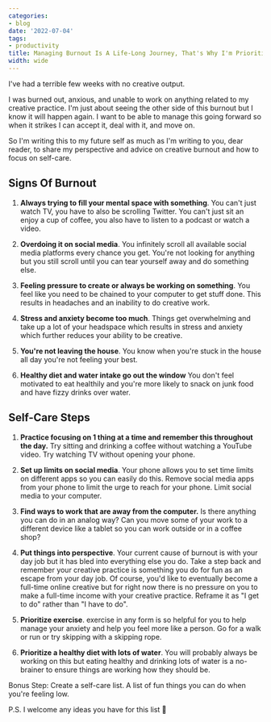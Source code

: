 ```yaml
---
categories:
- blog
date: '2022-07-04'
tags:
- productivity
title: Managing Burnout Is A Life-Long Journey, That's Why I'm Prioritizing Self-Care
width: wide
---
```


I've had a terrible few weeks with no creative output. 

I was burned out, anxious, and unable to work on anything related to my creative practice. I'm just about seeing the other side of this burnout but I know it will happen again. I want to be able to manage this going forward so when it strikes I can accept it, deal with it, and move on.

So I'm writing this to my future self as much as I'm writing to you, dear reader, to share my perspective and advice on creative burnout and how to focus on self-care.

## Signs Of Burnout

1. **Always trying to fill your mental space with something**.  You can't just watch TV, you have to also be scrolling Twitter. You can't just sit an enjoy a cup of coffee, you also have to listen to a podcast or watch a video.

2. **Overdoing it on social media**. You infinitely scroll all available social media platforms every chance you get. You're not looking for anything but you still scroll until you can tear yourself away and do something else.

3. **Feeling pressure to create or always be working on something**. You feel like you need to be chained to your computer to get stuff done. This results in headaches and an inability to do creative work. 

4. **Stress and anxiety become too much**. Things get overwhelming and take up a lot of your headspace which results in stress and anxiety which further reduces your ability to be creative. 

5. **You're not leaving the house**. You know when you're stuck in the house all day you're not feeling your best.

6. **Healthy diet and water intake go out the window** You don't feel motivated to eat healthily and you're more likely to snack on junk food and have fizzy drinks over water.

## Self-Care Steps

1. **Practice focusing on 1 thing at a time and remember this throughout the day.** Try sitting and drinking a coffee without watching a YouTube video. Try watching TV without opening your phone.

2. **Set up limits on social media**. Your phone allows you to set time limits on different apps so you can easily do this. Remove social media apps from your phone to limit the urge to reach for your phone. Limit social media to your computer.

3. **Find ways to work that are away from the computer.** Is there anything you can do in an analog way? Can you move some of your work to a different device like a tablet so you can work outside or in a coffee shop?

4. **Put things into perspective**. Your current cause of burnout is with your day job but it has bled into everything else you do. Take a step back and remember your creative practice is something you do for fun as an escape from your day job. Of course, you'd like to eventually become a full-time online creative but for right now there is no pressure on you to make a full-time income with your creative practice. Reframe it as "I get to do" rather than "I have to do".

5. **Prioritize exercise**. exercise in any form is so helpful for you to help manage your anxiety and help you feel more like a person. Go for a walk or run or try skipping with a skipping rope.

6. **Prioritize a healthy diet with lots of water**. You will probably always be working on this but eating healthy and drinking lots of water is a no-brainer to ensure things are working how they should be.

Bonus Step: Create a self-care list. A list of fun things you can do when you're feeling low. 

P.S. I welcome any ideas you have for this list 🙂